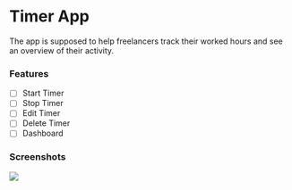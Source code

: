 # Timer App

The app is supposed to help freelancers track their worked hours and see an overview of their activity.

### Features
- [ ] Start Timer
- [ ] Stop Timer
- [ ] Edit Timer
- [ ] Delete Timer
- [ ] Dashboard

### Screenshots
![](https://i.imgur.com/C6hRGbp.png)
